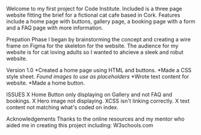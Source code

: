 Welcome to my first project for Code Institute.
Included is a three page website fitting the brief for a fictional cat cafe based in Cork.
Features include a home page with buttons, gallery page, a booking page with a form and a FAQ page with more information.

Prepation Phase
I began by brainstorming the concept and creating a wire frame on Figma for the skeleton for the website.
The audience for my website is for cat loving adults so I wanted to ahcieve a sleek and robut website.

Version 1.0
*Created a home page using HTML and buttons.
*Made a CSS style sheet.
*Found images to use as placeholders*
*Wrote text content for website.
*Made a home button.

ISSUES
X Home Button only displaying on Gallery and not FAQ and bookings.
X Hero image not displaying.
XCSS isn't linking correctly. 
X text content not matching what's coded on index.

Acknowledgements
Thanks to the online resources and my mentor who aided me in creating this project including:
W3schools.com